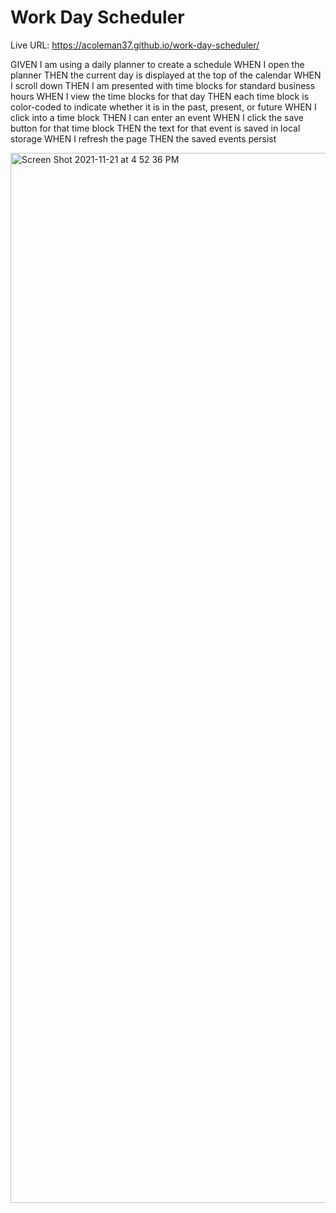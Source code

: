 # Work Day Scheduler

Live URL: https://acoleman37.github.io/work-day-scheduler/

GIVEN I am using a daily planner to create a schedule
WHEN I open the planner
THEN the current day is displayed at the top of the calendar
WHEN I scroll down
THEN I am presented with time blocks for standard business hours
WHEN I view the time blocks for that day
THEN each time block is color-coded to indicate whether it is in the past, present, or future
WHEN I click into a time block
THEN I can enter an event
WHEN I click the save button for that time block
THEN the text for that event is saved in local storage
WHEN I refresh the page
THEN the saved events persist

<img width="1680" alt="Screen Shot 2021-11-21 at 4 52 36 PM" src="https://user-images.githubusercontent.com/91629574/142786304-96e54076-2990-473e-bdf9-6bc533e68702.png">
